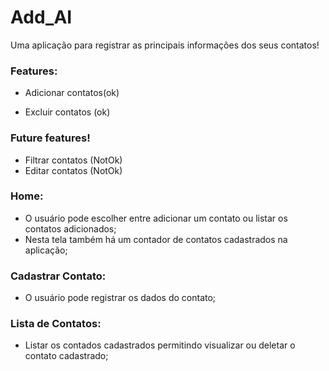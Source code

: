 # Add_AI

 Uma aplicação para registrar as principais informações dos seus contatos!

### Features:

  - Adicionar contatos(ok)
  
  - Excluir contatos (ok)

### Future features!

   - Filtrar contatos (NotOk)
   - Editar contatos (NotOk)

### Home:
- O usuário pode escolher entre adicionar um contato ou listar os contatos adicionados;
- Nesta tela também há um contador de contatos cadastrados na aplicação;

### Cadastrar Contato:
- O usuário pode registrar os dados do contato;

### Lista de Contatos:
- Listar os contados cadastrados permitindo visualizar ou deletar o contato cadastrado;
